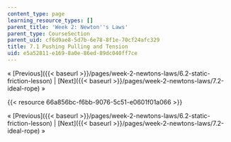 ```yaml
---
content_type: page
learning_resource_types: []
parent_title: 'Week 2: Newton''s Laws'
parent_type: CourseSection
parent_uid: cf6d9ae8-5d7b-6e78-8f1e-70cf24afc329
title: 7.1 Pushing Pulling and Tension
uid: e5a52811-e169-8a0e-86ed-89dc040ff7ce
---
```


« [Previous]({{< baseurl >}}/pages/week-2-newtons-laws/6.2-static-friction-lesson) | [Next]({{< baseurl >}}/pages/week-2-newtons-laws/7.2-ideal-rope) »

{{< resource 66a856bc-f6bb-9076-5c51-e0601f01a066 >}}

« [Previous]({{< baseurl >}}/pages/week-2-newtons-laws/6.2-static-friction-lesson) | [Next]({{< baseurl >}}/pages/week-2-newtons-laws/7.2-ideal-rope) »
